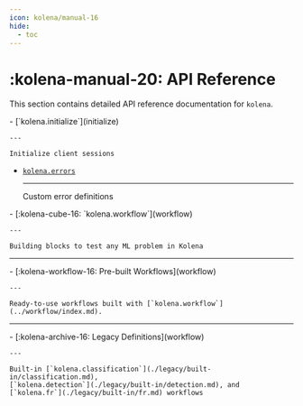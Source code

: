 ```yaml
---
icon: kolena/manual-16
hide:
  - toc
---
```


# :kolena-manual-20: API Reference

This section contains detailed API reference documentation for `kolena`.

<div class="grid cards" markdown>
- [`kolena.initialize`](initialize)

    ---

    Initialize client sessions

- [`kolena.errors`](errors)

    ---

    Custom error definitions
</div>

<div class="grid cards" markdown>
- [:kolena-cube-16: `kolena.workflow`](workflow)

    ---

    Building blocks to test any ML problem in Kolena
</div>

---

<div class="grid cards" markdown>
- [:kolena-workflow-16: Pre-built Workflows](workflow)

    ---

    Ready-to-use workflows built with [`kolena.workflow`](../workflow/index.md).
</div>

---

<div class="grid cards" markdown>
- [:kolena-archive-16: Legacy Definitions](workflow)

    ---

    Built-in [`kolena.classification`](./legacy/built-in/classification.md),
    [`kolena.detection`](./legacy/built-in/detection.md), and [`kolena.fr`](./legacy/built-in/fr.md) workflows
</div>
